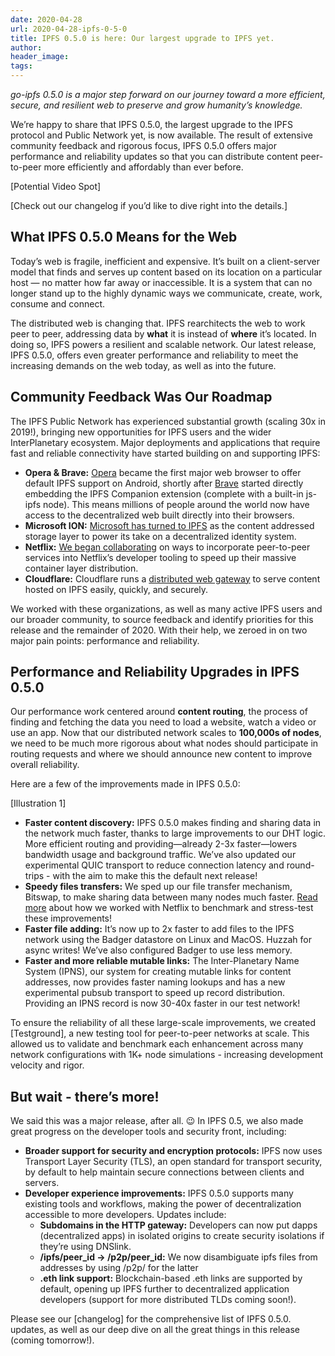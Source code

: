 ```yaml
---
date: 2020-04-28
url: 2020-04-28-ipfs-0-5-0
title: IPFS 0.5.0 is here: Our largest upgrade to IPFS yet.
author: 
header_image: 
tags: 
---
```


*go-ipfs 0.5.0 is a major step forward on our journey toward a more efficient, secure, and resilient web to preserve and grow humanity’s knowledge.* 

We’re happy to share that IPFS 0.5.0, the largest upgrade to the IPFS protocol and Public Network yet, is now available. The result of extensive community feedback and rigorous focus, IPFS 0.5.0 offers major performance and reliability updates so that you can distribute content peer-to-peer more efficiently and affordably than ever before.

[Potential Video Spot]

[Check out our changelog if you’d like to dive right into the details.]

## What IPFS 0.5.0 Means for the Web
Today’s web is fragile, inefficient and expensive. It’s built on a client-server model that finds and serves up content based on its location on a particular host — no matter how far away or inaccessible. It is a system that can no longer stand up to the highly dynamic ways we communicate, create, work, consume and connect.

The distributed web is changing that. IPFS rearchitects the web to work peer to peer, addressing data by **what** it is instead of **where** it’s located. In doing so, IPFS powers a resilient and scalable network. Our latest release, IPFS 0.5.0, offers even greater performance and reliability to meet the increasing demands on the web today, as well as into the future.

## Community Feedback Was Our Roadmap
The IPFS Public Network has experienced substantial growth (scaling 30x in 2019!), bringing new opportunities for IPFS users and the wider InterPlanetary ecosystem. Major deployments and applications that require fast and reliable connectivity have started building on and supporting IPFS:
* **Opera & Brave:** [Opera](https://blog.ipfs.io/2020-03-30-ipfs-in-opera-for-android/) became the first major web browser to offer default IPFS support on Android, shortly after [Brave](https://blog.ipfs.io/2019-10-08-ipfs-browsers-update/) started directly embedding the IPFS Companion extension (complete with a built-in js-ipfs node). This means millions of people around the world now have access to the decentralized web built directly into their browsers.
* **Microsoft ION:**  [Microsoft has turned to IPFS](https://techcommunity.microsoft.com/t5/azure-active-directory-identity/toward-scalable-decentralized-identifier-systems/ba-p/560168) as the content addressed storage layer to power its take on a decentralized identity system.
* **Netflix:**  [We began collaborating](https://blog.ipfs.io/2020-02-14-improved-bitswap-for-container-distribution/) on ways to incorporate peer-to-peer services into Netflix’s developer tooling to speed up their massive container layer distribution.
* **Cloudflare:** Cloudflare runs a [distributed web gateway](https://www.cloudflare.com/distributed-web-gateway/) to serve content hosted on IPFS easily, quickly, and securely.

We worked with these organizations, as well as many active IPFS users and our broader community, to source feedback and identify priorities for this release and the remainder of 2020. With their help, we zeroed in on two major pain points: performance and reliability. 

## Performance and Reliability Upgrades in IPFS 0.5.0

Our performance work centered around **content routing**, the process of finding and fetching the data you need to load a website, watch a video or use an app. Now that our distributed network scales to **100,000s of nodes**, we need to be much more rigorous about what nodes should participate in routing requests and where we should announce new content to improve overall reliability.

Here are a few of the improvements made in IPFS 0.5.0:

[Illustration 1]

* **Faster content discovery:**  IPFS 0.5.0 makes finding and sharing data in the network much faster, thanks to large improvements to our DHT logic. More efficient routing and providing—already 2-3x faster—lowers bandwidth usage and background traffic. We’ve also updated our experimental QUIC transport to reduce connection latency and round-trips - with the aim to make this the default next release!
* **Speedy files transfers:** We sped up our file transfer mechanism, Bitswap, to make sharing data between many nodes much faster. [Read more](https://blog.ipfs.io/2020-02-14-improved-bitswap-for-container-distribution/) about how we worked with Netflix to benchmark and stress-test these improvements!
* **Faster file adding:** It’s now up to 2x faster to add files to the IPFS network using the Badger datastore on Linux and MacOS. Huzzah for async writes! We’ve also configured Badger to use less memory.
* **Faster and more reliable mutable links:** The Inter-Planetary Name System (IPNS), our system for creating mutable links for content addresses, now provides faster naming lookups and has a new experimental pubsub transport to speed up record distribution. Providing an IPNS record is now 30-40x faster in our test network!

To ensure the reliability of all these large-scale improvements, we created [Testground], a new testing tool for peer-to-peer networks at scale. This allowed us to validate and benchmark each enhancement across many network configurations with 1K+ node simulations - increasing development velocity and rigor.

## But wait - there’s more!

We said this was a major release, after all. 😉 In IPFS 0.5, we also made great progress on the developer tools and security front, including:

* **Broader support for security and encryption protocols:** IPFS now uses Transport Layer Security (TLS),  an open standard for transport security, by default to help maintain secure connections between clients and servers.
* **Developer experience improvements:**  IPFS 0.5.0 supports many existing tools and workflows, making the power of decentralization accessible to more developers. Updates include:
  * **Subdomains in the HTTP gateway:**  Developers can now put dapps (decentralized apps) in isolated origins to create security isolations if they’re using DNSlink. 
  * **/ipfs/peer_id → /p2p/peer_id:** We now disambiguate ipfs files from addresses by using /p2p/ for the latter
  * **.eth link support:**  Blockchain-based .eth links are supported by default, opening up IPFS further to decentralized application developers (support for more distributed TLDs coming soon!).

Please see our [changelog] for the comprehensive list of IPFS 0.5.0. updates, as well as our deep dive on all the great things in this release (coming tomorrow!).
